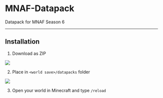 # MNAF-Datapack
Datapack for MNAF Season 6

-----

## Installation

1. Download as ZIP

![](https://i.imgur.com/nanZfBx.png)

2. Place in `<world save>/datapacks` folder

![](https://i.imgur.com/IxeOovU.png)

3. Open your world in Minecraft and type `/reload`

